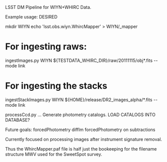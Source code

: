 LSST DM Pipeline for WIYN+WHIRC Data.

Example usage:
DESIRED

mkdir WIYN
echo 'lsst.obs.wiyn.WhircMapper' > WIYN/_mapper

# For ingesting raws:
ingestImages.py WIYN ${TESTDATA_WHIRC_DIR}/raw/20111115/obj*.fits --mode link

# For ingesting the stacks
ingestStackImages.py WIYN ${HOME}/release/DR2_images_alpha/\*.fits --mode link

processCcd.py ...  Generate photometry catalogs.
LOAD CATALOGS INTO DATABASE?

Future goals:
forcedPhotometry
diffIm
forcedPhotometry on subtractions

Currently focused on processing images after instrument signature removal.

Thus the WhircMapper.paf file is half just the bookeeping for the filename structure MWV used for the SweetSpot survey.
